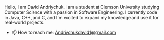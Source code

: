 Hello, I am David Andriychuk. I am a student at Clemson University studying Computer Science with a passion in Software Engineering. I currently code in Java, C++, and C, and I'm excited to expand my knowledge and use it for real-world projects.

- 📫 How to reach me: Andriychukdavid1@gmail.com
